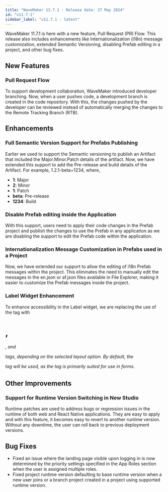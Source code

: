 ```yaml
---
title: "WaveMaker 11.7.1 - Release date: 27 May 2024"
id: "v11-7-1"
sidebar_label: "v11.7.1 - latest"
---
```


WaveMaker 11.7.1 is here with a new feature, Pull Request (PR) Flow. This release also includes enhancements like Internationalization (i18n) message customization, extended Semantic Versioning, disabling Prefab editing in a project, and other bug fixes.

## New Features

### Pull Request Flow

To support development collaboration, WaveMaker introduced developer branching. Now, when a user pushes code, a development branch is created in the code repository. With this, the changes pushed by the developer can be reviewed instead of automatically merging the changes to the Remote Tracking Branch (RTB).

## Enhancements

### Full Semantic Version Support for Prefabs Publishing

Earlier we used to support the Semantic versioning to publish an Artifact that included the Major.Minor.Patch details of the artifact. Now, we have extended this support to add the Pre-release and build details of the Artifact. For example, 1.2.1-beta+1234, where,

- **1**: Major
- **2**: Minor
- **1**: Patch
- **beta**: Pre-release
- **1234**: Build

### Disable Prefab editing inside the Application

With this support, users need to apply their code changes in the Prefab project and publish the changes to use the Prefab in any application as we are disabling the support to edit the Prefab code within the application.

### Internationalization Message Customization in Prefabs used in a Project

Now, we have extended our support to allow the editing of i18n Prefab messages within the project. This eliminates the need to manually edit the messages in the en.json or af.json files available in File Explorer, making it easier to customize the Prefab messages inside the project.

### Label Widget Enhancement

To enhance accessibility in the Label widget, we are replacing the use of the <label> tag with <h1>, <h6>, and <p> tags, depending on the selected layout option. By default, the <p> tag will be used, as the <label> tag is primarily suited for use in forms.


## Other Improvements

### Support for Runtime Version Switching in New Studio

Runtime patches are used to address bugs or regression issues in the runtime of both web and React Native applications. They are easy to apply and with this feature, it becomes easy to revert to another runtime version. Without any downtime, the user can roll back to previous deployment versions.

## Bug Fixes

- Fixed an issue where the landing page visible upon logging in is now determined by the priority settings specified in the App Roles section when the user is assigned multiple roles.
- Fixed project runtime version defaulting to base runtime version when a new user joins or a branch project created in a project using supported runtime version.